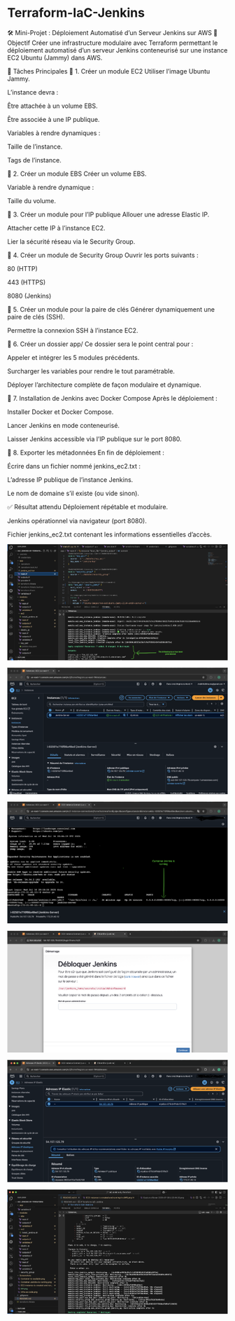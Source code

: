 # Terraform-IaC-Jenkins

🛠️ Mini-Projet : Déploiement Automatisé d’un Serveur Jenkins sur AWS
🎯 Objectif
Créer une infrastructure modulaire avec Terraform permettant le déploiement automatisé d’un serveur Jenkins conteneurisé sur une instance EC2 Ubuntu (Jammy) dans AWS.

📌 Tâches Principales
🔹 1. Créer un module EC2
  Utiliser l’image Ubuntu Jammy.

L’instance devra :

  Être attachée à un volume EBS.

  Être associée à une IP publique.

  Variables à rendre dynamiques :

  Taille de l’instance.

  Tags de l’instance.

🔹 2. Créer un module EBS
Créer un volume EBS.

  Variable à rendre dynamique :

  Taille du volume.

🔹 3. Créer un module pour l’IP publique
  Allouer une adresse Elastic IP.

  Attacher cette IP à l’instance EC2.

  Lier la sécurité réseau via le Security Group.

🔹 4. Créer un module de Security Group
  Ouvrir les ports suivants :

  80 (HTTP)

  443 (HTTPS)
  
  8080 (Jenkins)

🔹 5. Créer un module pour la paire de clés
  Générer dynamiquement une paire de clés (SSH).

  Permettre la connexion SSH à l’instance EC2.

🔹 6. Créer un dossier app/
  Ce dossier sera le point central pour :

  Appeler et intégrer les 5 modules précédents.

  Surcharger les variables pour rendre le tout paramétrable.

  Déployer l’architecture complète de façon modulaire et dynamique.

🔹 7. Installation de Jenkins avec Docker Compose
  Après le déploiement :

  Installer Docker et Docker Compose.

  Lancer Jenkins en mode conteneurisé.

  Laisser Jenkins accessible via l’IP publique sur le port 8080.

🔹 8. Exporter les métadonnées
  En fin de déploiement :

  Écrire dans un fichier nommé jenkins_ec2.txt :

  L’adresse IP publique de l’instance Jenkins.

  Le nom de domaine s’il existe (ou vide sinon).

✅ Résultat attendu
  Déploiement répétable et modulaire.

  Jenkins opérationnel via navigateur (port 8080).

  Fichier jenkins_ec2.txt contenant les informations essentielles d’accès.

![alt text](Screenshots/Infra-as-code.png)

![alt text](<Screenshots/EC2-instance-is-created-and running-in-AWS.png>)

![alt text](Screenshots/Container-Jenkins-is-running.png)

![alt text](Screenshots/Container-is-available.png)

![alt text](Screenshots/EIP.png)

![alt text](Screenshots/Terraform-destroy.png)
